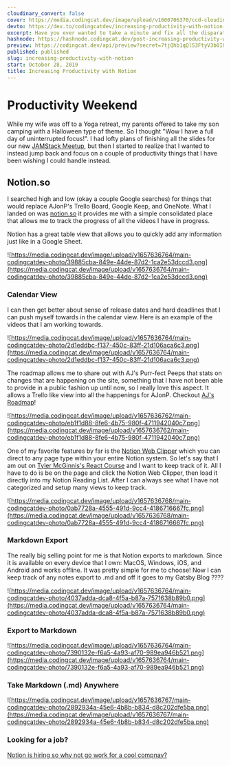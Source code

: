 ```yaml
---
cloudinary_convert: false
cover: https://media.codingcat.dev/image/upload/v1600706370/ccd-cloudinary/3fe0647160d8eafb9d6075a91389b87dde1daa68-1920x1080-1.png
devto: https://dev.to/codingcatdev/increasing-productivity-with-notion-12p5
excerpt: Have you ever wanted to take a minute and fix all the disparate lists that you have in so many places, and really start to focus on what is important? Notion is helping me solve this and I want to tell you how!
hashnode: https://hashnode.codingcat.dev/post-increasing-productivity-with-notion
preview: https://codingcat.dev/api/preview?secret=7tjQhb1qQlS3FtyV3b0I&selectionType=post&selectionSlug=increasing-productivity-with-notion&_id=fa048cfe65ef42eab876ee983b8f5c9b
published: published
slug: increasing-productivity-with-notion
start: October 28, 2019
title: Increasing Productivity with Notion
---
```

# Productivity Weekend

While my wife was off to a Yoga retreat, my parents offered to take my son camping with a Halloween type of theme. So I thought "Wow I have a full day of uninterrupted focus!". I had lofty plans of finishing all the slides for our new [JAMStack Meetup](https://link.ajonp.com/jamstackgr), but then I started to realize that I wanted to instead jump back and focus on a couple of productivity things that I have been wishing I could handle instead.

## Notion.so

I searched high and low (okay a couple Google searches) for things that would replace AJonP's Trello Board, Google Keep, and OneNote. What I landed on was [notion.so](https://notion.so/) it provides me with a simple consolidated place that allows me to track the progress of all the videos I have in progress.

Notion has a great table view that allows you to quickly add any information just like in a Google Sheet.

![https://media.codingcat.dev/image/upload/v1657636764/main-codingcatdev-photo/39885cba-849e-44de-87d2-1ca2e53dccd3.png](https://media.codingcat.dev/image/upload/v1657636764/main-codingcatdev-photo/39885cba-849e-44de-87d2-1ca2e53dccd3.png)

### Calendar View

I can then get better about sense of release dates and hard deadlines that I can push myself towards in the calendar view. Here is an example of the videos that I am working towards.

![https://media.codingcat.dev/image/upload/v1657636764/main-codingcatdev-photo/2d1eddbc-f137-450c-83ff-21d106aca6c3.png](https://media.codingcat.dev/image/upload/v1657636764/main-codingcatdev-photo/2d1eddbc-f137-450c-83ff-21d106aca6c3.png)

The roadmap allows me to share out with AJ's Purr-fect Peeps that stats on changes that are happening on the site, something that I have not been able to provide in a public fashion up until now, so I really love this aspect. It allows a Trello like view into all the happenings for AJonP. Checkout [AJ's Roadmap](https://link.ajonp.com/roadmap)!

![https://media.codingcat.dev/image/upload/v1657636762/main-codingcatdev-photo/eb1f1d88-8fe6-4b75-980f-4711942040c7.png](https://media.codingcat.dev/image/upload/v1657636762/main-codingcatdev-photo/eb1f1d88-8fe6-4b75-980f-4711942040c7.png)

One of my favorite features by far is the [Notion Web Clipper](https://chrome.google.com/webstore/detail/notion-web-clipper/knheggckgoiihginacbkhaalnibhilkk?hl=en) which you can direct to any page type within your entire Notion system. So let's say that I am out on [Tyler McGinnis's React Course](https://link.ajonp.com/tylermcginnis-react) and I want to keep track of it. All I have to do is be on the page and click the Notion Web Clipper, then load it directly into my Notion Reading List. After I can always see what I have not categorized and setup many views to keep track.

![https://media.codingcat.dev/image/upload/v1657636768/main-codingcatdev-photo/0ab7728a-4555-491d-9cc4-4186716667fc.png](https://media.codingcat.dev/image/upload/v1657636768/main-codingcatdev-photo/0ab7728a-4555-491d-9cc4-4186716667fc.png)

### Markdown Export

The really big selling point for me is that Notion exports to markdown. Since it is available on every device that I own: MacOS, Windows, iOS, and Android and works offline. It was pretty simple for me to choose! Now I can keep track of any notes export to .md and off it goes to my Gatsby Blog ????

![https://media.codingcat.dev/image/upload/v1657636764/main-codingcatdev-photo/4037adda-dca8-4f5a-b87a-7571638b89b0.png](https://media.codingcat.dev/image/upload/v1657636764/main-codingcatdev-photo/4037adda-dca8-4f5a-b87a-7571638b89b0.png)

### Export to Markdown

![https://media.codingcat.dev/image/upload/v1657636764/main-codingcatdev-photo/7390132e-f6a5-4a93-af70-989ea946b521.png](https://media.codingcat.dev/image/upload/v1657636764/main-codingcatdev-photo/7390132e-f6a5-4a93-af70-989ea946b521.png)

### Take Markdown (.md) Anywhere

![https://media.codingcat.dev/image/upload/v1657636767/main-codingcatdev-photo/2892934a-45e6-4b8b-b834-d8c202dfe5ba.png](https://media.codingcat.dev/image/upload/v1657636767/main-codingcatdev-photo/2892934a-45e6-4b8b-b834-d8c202dfe5ba.png)

### Looking for a job?

[Notion is hiring so why not go work for a cool compnay?](https://www.notion.so/careers)
